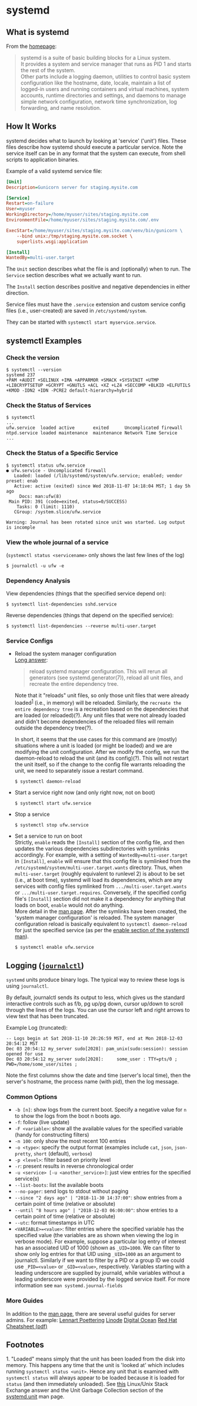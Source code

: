 systemd
=======

What is systemd
---------------
From the [homepage][systemd_home]:  
> systemd is a suite of basic building blocks for a Linux system.  
> It provides a system and service manager that runs as PID 1 and starts the rest of the system.  
> Other parts include a logging daemon, utilities to control basic system configuration like the hostname, date, locale, maintain a list 
> of logged-in users and running containers and virtual machines, system accounts, runtime directories and settings, and daemons to manage 
> simple network configuration, network time synchronization, log forwarding, and name resolution. 


How It Works
------------
systemd decides what to launch by looking at 'service' ('unit') files. These files describe how systemd should execute a particular
service. Note the service itself can be in any format that the system can execute, from shell scripts to application binaries.

Example of a valid systemd service file:
```ini
[Unit]
Description=Gunicorn server for staging.mysite.com

[Service]
Restart=on-failure
User=myuser
WorkingDirectory=/home/myuser/sites/staging.mysite.com
EnvironmentFile=/home/myuser/sites/staging.mysite.com/.env

ExecStart=/home/myuser/sites/staging.mysite.com/venv/bin/gunicorn \
    --bind unix:/tmp/staging.mysite.com.socket \
    superlists.wsgi:application

[Install]
WantedBy=multi-user.target
```

The `Unit` section describes what the file is and (optionally) when to run. The `Service` section describes what we actually want to 
run.

The `Install` section describes positive and negative dependencies in either direction.

Service files must have the `.service` extension and custom service config files (i.e., user-created) are saved in 
`/etc/systemd/system`.

They can be started with `systemctl start myservice.service`.


systemctl Examples
------------------
### Check the version ###
```console
$ systemctl --version
systemd 237
+PAM +AUDIT +SELINUX +IMA +APPARMOR +SMACK +SYSVINIT +UTMP +LIBCRYPTSETUP +GCRYPT +GNUTLS +ACL +XZ +LZ4 +SECCOMP +BLKID +ELFUTILS 
+KMOD -IDN2 +IDN -PCRE2 default-hierarchy=hybrid
```

### Check the Status of Services ###
```console
$ systemctl
...
ufw.service  loaded active       exited      Uncomplicated firewall
ntpd.service loaded maintenance  maintenance Network Time Service
...
```

### Check the Status of a Specific Service ###
```console
$ systemctl status ufw.service
● ufw.service - Uncomplicated firewall
   Loaded: loaded (/lib/systemd/system/ufw.service; enabled; vendor preset: enab
   Active: active (exited) since Wed 2018-11-07 14:18:04 MST; 1 day 5h ago
     Docs: man:ufw(8)
 Main PID: 391 (code=exited, status=0/SUCCESS)
    Tasks: 0 (limit: 1110)
   CGroup: /system.slice/ufw.service

Warning: Journal has been rotated since unit was started. Log output is incomple
```

### View the whole journal of a service ###
(`systemctl status <servicename>` only shows the last few lines of the log)
```console
$ journalctl -u ufw -e
```

### Dependency Analysis ###
View dependencies (things that the specified service depend on):
```console
$ systemctl list-dependencies sshd.service
```

Reverse dependencies (things that depend on the specified service):
```console
$ systemctl list-dependencies --reverse multi-user.target
```

### Service Configs ###
- Reload the system manager configuration  
  [Long answer][systemctl_man]:
  > reload systemd manager configuration. This will rerun all generators (see systemd.generator(7)), reload all unit files, and 
  > recreate the entire dependency tree. 
  
  Note that it "reloads" unit files, so only those unit files that were already loaded<sup>[1](#footnote01)</sup> (i.e., in memory) 
  will be reloaded. Similarly, the `recreate the entire dependency tree` is a recreation based on the dependencies that are loaded 
  (or reloaded)(?). Any unit files that were not already loaded and didn't become dependencies of the reloaded files will remain 
  outside the dependency tree(?).
  
  In short, it seems that the use cases for this command are (mostly) situations where a unit is loaded (or might be loaded) and
  we are modifying the unit configuration. After we modify the config, we run the daemon-reload to reload the unit (and its config)(?).
  This will not restart the unit itself, so if the change to the config file warrants reloading the unit, we need to separately issue
  a restart command.
  ```console
  $ systemctl daemon-reload
  ```

- Start a service right now (and only right now, not on boot)  
  ```console
  $ systemctl start ufw.service
  ```

- Stop a service
  ```console
  $ systemctl stop ufw.service
  ```

- Set a service to run on boot  
  Strictly, `enable` reads the `[Install]` section of the config file, and then updates the various dependencies subdirectories
  with symlinks accordingly. For example, with a setting of `WantedBy=multi-user.target` in `[Install]`, `enable` will ensure that this 
  config file is symlinked from the `/etc/systemd/system/multi-user.target.wants` directory. Thus, when `multi-user.target` (roughly
  equivalent to runlevel 2) is about to be set (i.e., at boot time), systemd will load its dependencies, which are any services with
  config files symlinked from `.../multi-user.target.wants` or `.../multi-user.target.requires`. Conversely, if the specified config
  file's `[Install]` section did not make it a dependency for anything that loads on boot, `enable` would not do anything.  
  More detail in the [man page][systemd_unit]. 
  After the symlinks have been created, the 'system manager configuration' is reloaded. The system manager configuration reload is
  basically equivalent to `systemctl daemon-reload` for just the specified service (as per the [enable section of the 
  systemctl man][systemctl_man]).
  ```console
  $ systemctl enable ufw.service
  ```


Logging ([`journalctl`][journalctl_man])
----------------------------------------
`systemd` units produce binary logs. The typical way to review these logs is using `journalctl`.

By default, journalctl sends its output to less, which gives us the standard interactive controls such as f/b, pg up/pg down, 
cursor up/down to scroll through the lines of the logs. You can use the cursor left and right arrows to view text that has 
been truncated.

Example Log (truncated):
```
-- Logs begin at Sat 2018-11-10 20:26:59 MST, end at Mon 2018-12-03 20:54:12 MST
Dec 03 20:54:12 my_server sudo[2028]: pam_unix(sudo:session): session opened for use
Dec 03 20:54:12 my_server sudo[2028]:     some_user : TTY=pts/0 ; PWD=/home/some_user/sites ;
```

Note the first columns show the date and time (server's local time), then the server's hostname, the process name (with pid),
then the log message.


### Common Options ###

- `-b [n]`: show logs from the current boot. Specify a negative value for `n` to show the logs from the boot n boots ago.
- `-f`: follow (live update)
- `-F <variable>`: show all the available values for the specified variable (handy for constructing filters)
- `-n 100`: only show the most recent 100 entries
- `-o <type>`: specify the output format (examples include `cat`, `json`, `json-pretty`, `short` (default), `verbose`)
- `-p <level>`: filter based on priority level
- `-r`: present results in reverse chronological order
- `-u <service> [-u <another_service>]`: just view entries for the specified service(s)
- `--list-boots`: list the available boots
- `--no-pager`: send logs to stdout without paging
- `--since "2 days ago" | "2018-11-30 14:37:00"`: show entries from a certain point of time (relative or absolute) 
- `--until "8 hours ago" | "2018-12-03 06:00:00"`: show entries to a certain point of time (relative or absolute)
- `--utc`: format timestamps in UTC
- `<VARIABLE>=<value>`: filter entries where the specified variable has the specified value (the variables are as shown when
  viewing the log in verbose mode). For example, suppose a particular log entry of interest has an associated UID of 1000 (shown as 
  `_UID=1000`. We can filter to show only log entries for that UID using `_UID=1000` as an argument to journalctl. Similarly if we
  want to filter by a PID or a group ID we could use `_PID=<value>` or `_GID=<value>`, respectively. Variables starting with a 
  leading underscore are supplied by journald, while variables without a leading underscore were provided by the logged service
  itself. For more information see `man systemd.journal-fields`

### More Guides ###

In addition to the [man page][journalctl_man], there are several useful guides for server admins. For example:
[Lennart Poettering](http://0pointer.de/blog/projects/journalctl.html)
[Linode](https://www.linode.com/docs/quick-answers/linux/how-to-use-journalctl/)
[Digital Ocean](https://www.digitalocean.com/community/tutorials/how-to-use-journalctl-to-view-and-manipulate-systemd-logs)
[Red Hat](https://access.redhat.com/documentation/en-us/red_hat_enterprise_linux/7/html/system_administrators_guide/s1-using_the_journal)
[Cheatsheet (pdf)](https://www.cheatography.com/airlove/cheat-sheets/journalctl/pdf/)


Footnotes
---------
<a name="footnote01">1.</a> "Loaded" means simply that the unit has been loaded from the disk into memory. This happens any time that 
the unit is 'looked at' which includes running `systemctl status <unit>`. Hence any unit that is examined with `systemctl status` will
always appear to be loaded because it is loaded for `status` (and then immediately unloaded). See 
[this](https://unix.stackexchange.com/a/336890) Linux/Unix Stack Exchange answer and the Unit Garbage Collection section of 
the [systemd.unit][systemd_unit] man page.





[journalctl_man]: https://www.freedesktop.org/software/systemd/man/journalctl.html
[systemd_home]: https://www.freedesktop.org/wiki/Software/systemd/
[systemd_unit]: https://www.freedesktop.org/software/systemd/man/systemd.unit.html#
[systemctl_man]: https://www.freedesktop.org/software/systemd/man/systemctl.html
